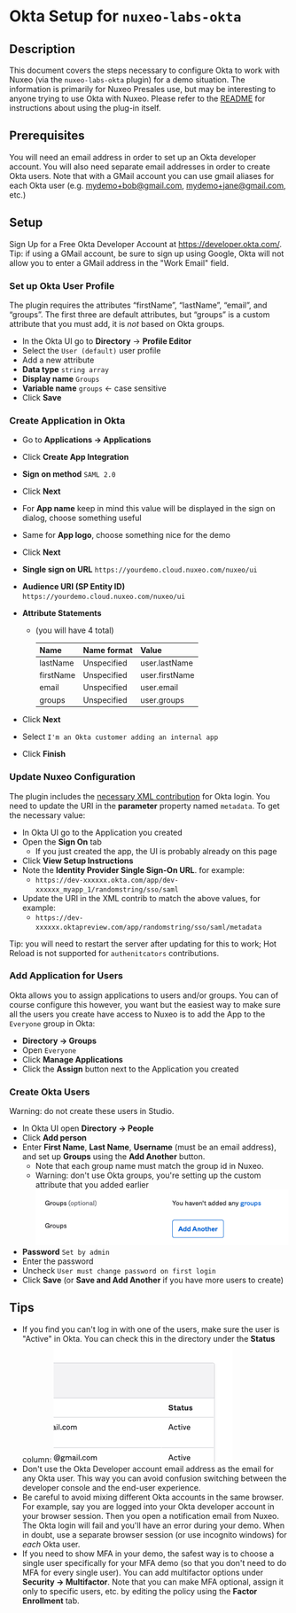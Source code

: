# Okta Setup for `nuxeo-labs-okta`

## Description

This document covers the steps necessary to configure Okta to work with Nuxeo (via the `nuxeo-labs-okta` plugin) for a demo situation. The information is primarily for Nuxeo Presales use, but may be interesting to anyone trying to use Okta with Nuxeo. Please refer to the [README](../README.md) for instructions about using the plug-in itself.

## Prerequisites

You will need an email address in order to set up an Okta developer account. You will also need separate email addresses in order to create Okta users. Note that with a GMail account you can use gmail aliases for each Okta user (e.g. mydemo+bob@gmail.com, mydemo+jane@gmail.com, etc.)

## Setup

Sign Up for a Free Okta Developer Account at https://developer.okta.com/. Tip: if using a GMail account, be sure to sign up using Google, Okta will not allow you to enter a GMail address in the "Work Email" field.

### Set up Okta User Profile

The plugin requires the attributes “firstName”, “lastName”, “email”, and “groups”. The first three are default attributes, but “groups” is a custom attribute that you must add, it is *not* based on Okta groups.

* In the Okta UI go to **Directory** -> **Profile Editor**
* Select the `User (default)` user profile
* Add a new attribute
* **Data type** `string array`
* **Display name** `Groups`
* **Variable name** `groups` <- case sensitive
* Click **Save**

### Create Application in Okta

* Go to **Applications -> Applications**
* Click **Create App Integration**
* **Sign on method** `SAML 2.0`
* Click **Next**
* For **App name** keep in mind this value will be displayed in the sign on dialog, choose something useful
* Same for **App logo**, choose something nice for the demo
* Click **Next**
* **Single sign on URL** `https://yourdemo.cloud.nuxeo.com/nuxeo/ui`
* **Audience URI (SP Entity ID)** `https://yourdemo.cloud.nuxeo.com/nuxeo/ui`
* **Attribute Statements**
  * (you will have 4 total)

    | Name | Name format | Value |
    | - | - | - |
    | lastName | Unspecified | user.lastName |
    | firstName | Unspecified | user.firstName |
    | email | Unspecified | user.email |
    | groups | Unspecified | user.groups |

* Click **Next**
* Select `I'm an Okta customer adding an internal app`
* Click **Finish**

### Update Nuxeo Configuration

The plugin includes the [necessary XML contribution](../studio/contrib.xml) for Okta login. You need to update the URI in the **parameter** property named `metadata`. To get the necessary value:

* In Okta UI go to the Application you created
* Open the **Sign On** tab
  * If you just created the app, the UI is probably already on this page
* Click **View Setup Instructions**
* Note the **Identity Provider Single Sign-On URL**. for example:
  * `https://dev-xxxxxx.okta.com/app/dev-xxxxxx_myapp_1/randomstring/sso/saml`
* Update the URI in the XML contrib to match the above values, for example:
  * `https://dev-xxxxxx.oktapreview.com/app/randomstring/sso/saml/metadata`

Tip: you will need to restart the server after updating for this to work; Hot Reload is not supported for `authenitcators` contributions.

### Add Application for Users

Okta allows you to assign applications to users and/or groups. You can of course configure this however, you want but the easiest way to make sure all the users you create have access to Nuxeo is to add the App to the `Everyone` group in Okta:

* **Directory -> Groups**
* Open `Everyone`
* Click **Manage Applications**
* Click the **Assign** button next to the Application you created

### Create Okta Users

Warning: do not create these users in Studio.

* In Okta UI open **Directory -> People**
* Click **Add person**
* Enter **First Name**, **Last Name**, **Username** (must be an email address), and set up **Groups** using the **Add Another** button.
  * Note that each group name must match the group id in Nuxeo.
  * Warning: don't use Okta groups, you're setting up the custom attribute that you added earlier
![groups](groups.png)
* **Password** `Set by admin`
* Enter the password
* Uncheck `User must change password on first login`
* Click **Save** (or **Save and Add Another** if you have more users to create)

## Tips

* If you find you can't log in with one of the users, make sure the user is "Active" in Okta. You can check this in the directory under the **Status** column:
![status](status.png)
* Don't use the Okta Developer account email address as the email for any Okta user. This way you can avoid confusion switching between the developer console and the end-user experience.
* Be careful to avoid mixing different Okta accounts in the same browser. For example, say you are logged into your Okta developer account in your browser session. Then you open a notification email from Nuxeo. The Okta login will fail and you'll have an error during your demo. When in doubt, use a separate browser session (or use incognito windows) for *each* Okta user.
* If you need to show MFA in your demo, the safest way is to choose a single user specifically for your MFA demo (so that you don't need to do MFA for every single user). You can add multifactor options under **Security -> Multifactor**. Note that you can make MFA optional, assign it only to specific users, etc. by editing the policy using the **Factor Enrollment** tab.

